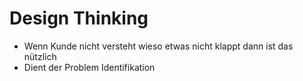 # Design Thinking
- Wenn Kunde nicht versteht wieso etwas nicht klappt dann ist das nützlich 
- Dient der Problem Identifikation 